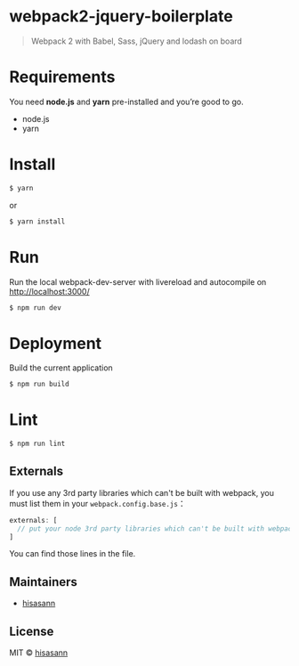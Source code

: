 webpack2-jquery-boilerplate
==========================

> Webpack 2 with Babel, Sass, jQuery and lodash on board

# Requirements

You need <b>node.js</b> and <b>yarn</b> pre-installed and you’re good to go.

* node.js
* yarn


# Install

```bash
$ yarn
```

or

```bash
$ yarn install
```


# Run

Run the local webpack-dev-server with livereload and autocompile on [http://localhost:3000/](http://localhost:3000/)

```bash
$ npm run dev
```


# Deployment

Build the current application

```bash
$ npm run build
```


# Lint

```bash
$ npm run lint
```


## Externals

If you use any 3rd party libraries which can't be built with webpack, you must list them in your `webpack.config.base.js`：

```javascript
externals: [
  // put your node 3rd party libraries which can't be built with webpack here (mysql, mongodb, and so on..)
]
```

You can find those lines in the file.


## Maintainers

- [hisasann](https://github.com/hisasann)

## License
MIT © [hisasann](https://github.com/hisasann)
